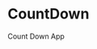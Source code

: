 # CountDown
 Count Down App
          
                           
                                                                                                                                                                      
                                                                                                       
                                                                                                       
                                                                                            
                                                                               
                                                    
                                   
                         
       
     
    
